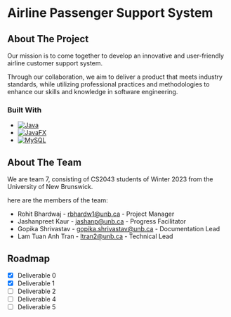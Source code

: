 # Airline Passenger Support System

<!-- ABOUT THE PROJECT -->
## About The Project
Our mission is to come together to develop an innovative and user-friendly airline customer support system.

Through our collaboration, we aim to deliver a product that meets industry standards, while utilizing professional practices and methodologies to enhance our skills and knowledge in software engineering.

### Built With

* [![Java][Java.com]][Java-url]
* [![JavaFX][Openjfx.io]][JavaFX-url]
* [![MySQL][MySQL.com]][MySQL-url]

<!-- ABOUT THE TEAM -->
## About The Team
We are team 7, consisting of CS2043 students of Winter 2023 from the University of New Brunswick.

here are the members of the team:

* Rohit Bhardwaj - rbhardw1@unb.ca - Project Manager
* Jashanpreet Kaur - jashanp@unb.ca - Progress Facilitator
* Gopika Shrivastav - gopika.shrivastav@unb.ca - Documentation Lead
* Lam Tuan Anh Tran - ltran2@unb.ca - Technical Lead

<!-- MARKDOWN LINKS & IMAGES -->
[Java.com]: https://img.shields.io/badge/Java-DD0031?style=for-the-badge&logo=Oracle&logoColor=white
[Java-url]: https://www.java.com/en/
[Openjfx.io]: https://img.shields.io/badge/JavaFX-49baee?style=for-the-badge&logo=Rainmeter&logoColor=white
[JavaFX-url]: https://openjfx.io/
[MySQL.com]: https://img.shields.io/badge/MySQL-00758f?style=for-the-badge&logo=MySQL&logoColor=white
[MySQL-url]: https://www.mysql.com/

<!-- ROADMAP-->
## Roadmap
- [x] Deliverable 0
- [x] Deliverable 1
- [ ] Deliverable 2
- [ ] Deliverable 4
- [ ] Deliverable 5
